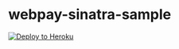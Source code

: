 webpay-sinatra-sample
=====================
[![Deploy to Heroku](https://www.herokucdn.com/deploy/button.png)](https://heroku.com/deploy)

